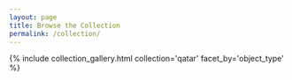 ```yaml
---
layout: page
title: Browse the Collection
permalink: /collection/
---
```


{% include collection_gallery.html collection='qatar' facet_by='object_type' %}
